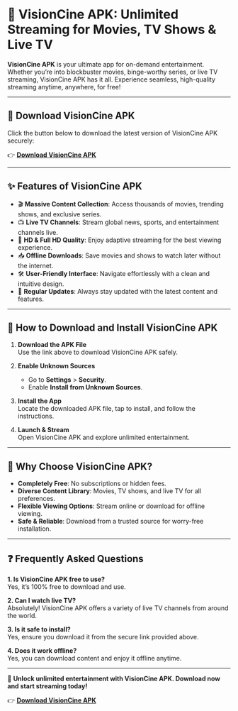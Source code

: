 # 🎥 VisionCine APK: Unlimited Streaming for Movies, TV Shows & Live TV  

**VisionCine APK** is your ultimate app for on-demand entertainment. Whether you’re into blockbuster movies, binge-worthy series, or live TV streaming, VisionCine APK has it all. Experience seamless, high-quality streaming anytime, anywhere, for free!  

---

## 🚀 Download VisionCine APK  

Click the button below to download the latest version of VisionCine APK securely:  

👉 [**Download VisionCine APK**](https://www.apkbros.com/VisionCine-apk/)  

---

## ✨ Features of VisionCine APK  

- 🎬 **Massive Content Collection**: Access thousands of movies, trending shows, and exclusive series.  
- 📺 **Live TV Channels**: Stream global news, sports, and entertainment channels live.  
- 🎥 **HD & Full HD Quality**: Enjoy adaptive streaming for the best viewing experience.  
- 📥 **Offline Downloads**: Save movies and shows to watch later without the internet.  
- 🛠️ **User-Friendly Interface**: Navigate effortlessly with a clean and intuitive design.  
- 🔄 **Regular Updates**: Always stay updated with the latest content and features.  

---

## 📲 How to Download and Install VisionCine APK  

1. **Download the APK File**  
   Use the link above to download VisionCine APK safely.  

2. **Enable Unknown Sources**  
   - Go to **Settings** > **Security**.  
   - Enable **Install from Unknown Sources**.  

3. **Install the App**  
   Locate the downloaded APK file, tap to install, and follow the instructions.  

4. **Launch & Stream**  
   Open VisionCine APK and explore unlimited entertainment.  

---

## 🌟 Why Choose VisionCine APK?  

- **Completely Free**: No subscriptions or hidden fees.  
- **Diverse Content Library**: Movies, TV shows, and live TV for all preferences.  
- **Flexible Viewing Options**: Stream online or download for offline viewing.  
- **Safe & Reliable**: Download from a trusted source for worry-free installation.  

---

## ❓ Frequently Asked Questions  

**1. Is VisionCine APK free to use?**  
Yes, it’s 100% free to download and use.  

**2. Can I watch live TV?**  
Absolutely! VisionCine APK offers a variety of live TV channels from around the world.  

**3. Is it safe to install?**  
Yes, ensure you download it from the secure link provided above.  

**4. Does it work offline?**  
Yes, you can download content and enjoy it offline anytime.  

---

🌟 **Unlock unlimited entertainment with VisionCine APK. Download now and start streaming today!**  

👉 [**Download VisionCine APK**](https://www.apkbros.com/VisionCine-apk/)
